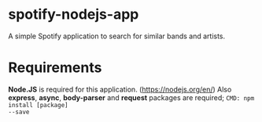 # spotify-nodejs-app
A simple Spotify application to search for similar bands and artists.

# Requirements
<b>Node.JS</b> is required for this application. (https://nodejs.org/en/)
Also <b>express</b>, <b>async</b>, <b>body-parser</b> and <b>request</b> packages are required;
<code>CMD: npm install [package] --save</code>

